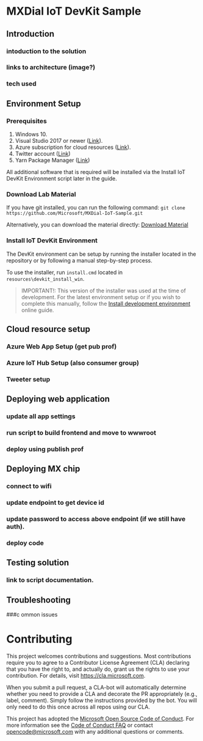 # MXDial IoT DevKit Sample

## Introduction
### intoduction to the solution
### links to architecture (image?)
### tech used

## Environment Setup
### Prerequisites 
1. Windows 10.
1. Visual Studio 2017 or newer ([Link](https://visualstudio.microsoft.com/)).
1. Azure subscription for cloud resources ([Link](https://azure.microsoft.com/en-us/free/)).
1. Twitter account ([Link](https://twitter.com/i/flow/signup))
1. Yarn Package Manager ([Link](https://yarnpkg.com/en/docs/install#windows-stable))

All additional software that is required will be installed via the Install IoT DevKit Environment script later in the guide.

### Download Lab Material
If you have git installed, you can run the following command: `git clone https://github.com/Microsoft/MXDial-IoT-Sample.git`

Alternatively, you can download the material directly: [Download Material](https://github.com/Microsoft/MXDial-IoT-Sample/archive/master.zip)

### Install IoT DevKit Environment
The DevKit environment can be setup by running the installer located in the repository or by following a manual step-by-step process.

To use the installer, run `install.cmd` located in `resources\devkit_install_win`. 

>IMPORTANT!: This version of the installer was used at the time of development. For the latest environment setup or if you wish to complete this manually, follow the [Install development environment](https://microsoft.github.io/azure-iot-developer-kit/docs/get-started/#install-development-environment) online guide.


## Cloud resource setup
### Azure Web App Setup (get pub prof)
### Azure IoT Hub Setup (also consumer group)
### Tweeter setup

## Deploying web application
### update all app settings
### run script to build frontend and move to wwwroot
### deploy using publish prof

## Deploying MX chip 
### connect to wifi
### update endpoint to get device id
### update password to access above endpoint (if we still have auth).
### deploy code

## Testing solution
### link to script documentation.

## Troubleshooting
###c ommon issues






# Contributing

This project welcomes contributions and suggestions.  Most contributions require you to agree to a
Contributor License Agreement (CLA) declaring that you have the right to, and actually do, grant us
the rights to use your contribution. For details, visit https://cla.microsoft.com.

When you submit a pull request, a CLA-bot will automatically determine whether you need to provide
a CLA and decorate the PR appropriately (e.g., label, comment). Simply follow the instructions
provided by the bot. You will only need to do this once across all repos using our CLA.

This project has adopted the [Microsoft Open Source Code of Conduct](https://opensource.microsoft.com/codeofconduct/).
For more information see the [Code of Conduct FAQ](https://opensource.microsoft.com/codeofconduct/faq/) or
contact [opencode@microsoft.com](mailto:opencode@microsoft.com) with any additional questions or comments.
